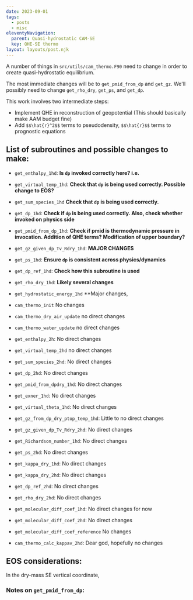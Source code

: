```yaml
---
date: 2023-09-01
tags:
  - posts
  - misc
eleventyNavigation:
  parent: Quasi-hydrostatic CAM-SE
  key: QHE-SE thermo
layout: layouts/post.njk
---
```

A number of things in `src/utils/cam_thermo.F90` need to change in order to create quasi-hydrostatic equilibrium.

The most immediate changes will be to `get_pmid_from_dp` and `get_gz`. We'll possibly need to change `get_rho_dry`, `get_ps`,
and `get_dp`.

This work involves two intermediate steps:
  * Implement QHE in reconstruction of geopotential (This should basically make AAM budget fine)
  * Add `$$\hat{r}^2$$` terms to pseudodensity, `$$\hat{r}$$` terms to prognostic equations
  
## List of subroutines and possible changes to make:
* `get_enthalpy_1hd`: **Is `dp` invoked correctly here? i.e.**
* `get_virtual_temp_1hd`: **Check that `dp` is being used correctly. Possible change to EOS?**
* `get_sum_species_1hd` **Check that `dp` is being used correctly.**
* `get_dp_1hd`: **Check if `dp` is being used correctly. Also, check whether invoked on physics side**
* `get_pmid_from_dp_1hd`: **Check if pmid is thermodynamic pressure in invocation. Addition of QHE terms? Modification of upper boundary?**
* `get_gz_given_dp_Tv_Rdry_1hd`: **MAJOR CHANGES**
* `get_ps_1hd`: **Ensure `dp` is consistent across physics/dynamics**
* `get_dp_ref_1hd`: **Check how this subroutine is used**
* `get_rho_dry_1hd`: **Likely several changes**
* `get_hydrostatic_energy_1hd` **Major changes, 


* `cam_thermo_init` No changes
* `cam_thermo_dry_air_update` no direct changes
* `cam_thermo_water_update` no direct changes
* `get_enthalpy_2h`: No direct changes
* `get_virtual_temp_2hd` no direct changes
* `get_sum_species_2hd`: No direct changes
* `get_dp_2hd`: No direct changes
* `get_pmid_from_dpdry_1hd`: No direct changes
* `get_exner_1hd`: No direct changes
* `get_virtual_theta_1hd`: No direct changes
* `get_gz_from_dp_dry_ptop_temp_1hd`: Little to no direct changes
* `get_gz_given_dp_Tv_Rdry_2hd`: No direct changes
* `get_Richardson_number_1hd`: No direct changes
* `get_ps_2hd`: No direct changes
* `get_kappa_dry_1hd`: No direct changes
* `get_kappa_dry_2hd`: No direct changes
* `get_dp_ref_2hd`: No direct changes
* `get_rho_dry_2hd`: No direct changes
* `get_molecular_diff_coef_1hd`: No direct changes for now
* `get_molecular_diff_coef_2hd`: No direct changes
* `get_molecular_diff_coef_reference` No changes
* `cam_thermo_calc_kappav_2hd`: Dear god, hopefully no changes


## EOS considerations:
In the dry-mass SE vertical coordinate, 
### Notes on `get_pmid_from_dp`:
